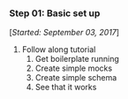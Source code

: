 ### Step 01: Basic set up

[_Started: September 03, 2017_]

1. Follow along tutorial
	1. Get boilerplate running
	1. Create simple mocks
	2. Create simple schema
	3. See that it works
	